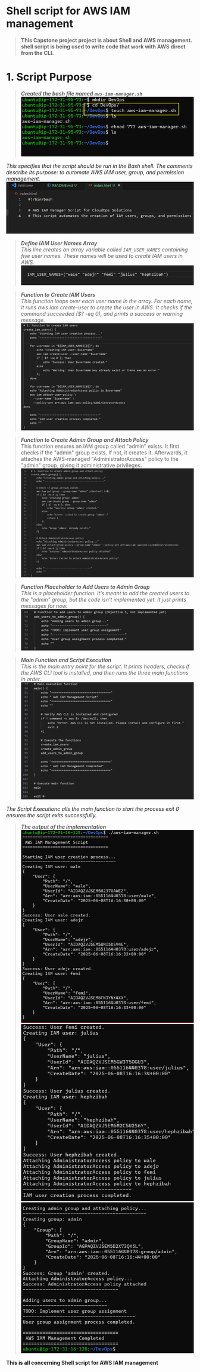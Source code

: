 # **Shell script for AWS IAM management**

>**This Capstone project project is about Shell and AWS management. shell script is being used to write code that work with AWS direct from the CLI.**


# **1. Script Purpose**
>_**Created the bash file named `aws-iam-manager.sh`**_
![.](./Img/1.jpg)

_This specifies that the script should be run in the Bash shell._
_The comments describe its purpose: to automate AWS IAM user, group, and permission management._
![.](./Img/2.jpg)

>_**Define IAM User Names Array**_<br>
_This line creates an array variable called `IAM_USER_NAMES` containing five user names._
_These names will be used to create IAM users in AWS._
![.](./Img/3.jpg)

>_**Function to Create IAM Users**_<br>
_This function loops over each user name in the array._
_For each name, it runs aws iam create-user to create the user in AWS._
_It checks if the command succeeded ($? -eq 0), and prints a success or warning message._
![.](./Img/4.jpg)


>_**Function to Create Admin Group and Attach Policy**_<br>
This function ensures an IAM group called "admin" exists.
It first checks if the "admin" group exists. If not, it creates it.
Afterwards, it attaches the AWS-managed "AdministratorAccess" policy to the "admin" group, giving it administrative privileges.
![.](./Img/4.2.jpg)

>_**Function Placeholder to Add Users to Admin Group**_<br>
_This is a placeholder function. It’s meant to add the created users to the "admin" group, but the code isn’t implemented yet._
_It just prints messages for now._
![.](./Img/4.3.jpg)

>_**Main Function and Script Execution**_<br>
_This is the main entry point for the script._
_It prints headers, checks if the AWS CLI tool is installed, and then runs the three main functions in order._
![.](./Img/4.4.jpg)

_The Script Executionc alls the main function to start the process_
_exit 0 ensures the script exits successfully._

>_**The output of the implementation**_<br>
![.](./Img/5.jpg)
![.](./Img/5.1.jpg)
![.](./Img/5.2.jpg)


**This is all concerning Shell script for AWS IAM management**
